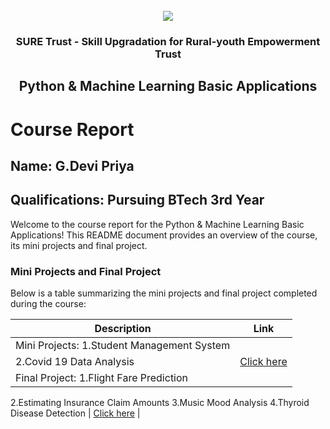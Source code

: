 <!-- PROJECT LOGO -->
<br />

<div align="center">
   <img src='https://user-images.githubusercontent.com/73131499/166115643-d3187f47-d38f-41b2-ae42-5ecbbc60de14.png' />


<h3 align="center">SURE Trust - Skill Upgradation for Rural-youth Empowerment Trust</h3>
  <h2> Python & Machine Learning Basic Applications </h2>
</div>

# Course Report

## Name: G.Devi Priya

## Qualifications: Pursuing BTech 3rd Year

Welcome to the course report for the Python & Machine Learning Basic Applications! This README document provides an overview of the course, its mini projects and final project.

### Mini Projects and Final Project

Below is a table summarizing the mini projects and final project completed during the course:

| Description                               | Link                                    |
|-------------------------------------------|-----------------------------------------|
| Mini Projects: 1.Student Management System	
		 2.Covid 19 Data Analysis   | [Click here](https://github.com/sure-trust/G28_Python/tree/main/Mini%20Projects/Devi%20priya)                         |
| Final Project: 1.Flight Fare Prediction
  2.Estimating Insurance Claim Amounts
  3.Music Mood Analysis
  4.Thyroid Disease Detection               | [Click here](https://github.com/sure-trust/G28_Python/tree/main/Final%20Capstone%20Project/Devi%20Priya)                        |
